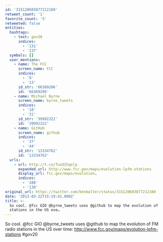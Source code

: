 ```yaml
---
id: '315120603877212160'
retweet_count: '1'
favorite_count: '5'
retweeted: false
entities:
  hashtags:
    - text: gov20
      indices:
        - '131'
        - '137'
  symbols: []
  user_mentions:
    - name: The FCC
      screen_name: FCC
      indices:
        - '9'
        - '13'
      id_str: '66369206'
      id: '66369206'
    - name: Michael Byrne
      screen_name: byrne_tweets
      indices:
        - '18'
        - '31'
      id_str: '39992322'
      id: '39992322'
    - name: GitHub
      screen_name: github
      indices:
        - '37'
        - '44'
      id_str: '13334762'
      id: '13334762'
  urls:
    - url: http://t.co/fuvOIhqxlp
      expanded_url: http://www.fcc.gov/maps/evolution-lpfm-stations
      display_url: fcc.gov/maps/evolution…
      indices:
        - '108'
        - '130'
original_url: https://twitter.com/benbalter/status/315120603877212160
date: '2013-03-22T15:19:41.000Z'
title: >-
  So cool. @fcc GIO @byrne_tweets uses @github to map the evolution of FM radio
  stations in the US ove…
---
```


So cool. @fcc GIO @byrne_tweets uses @github to map the evolution of FM radio stations in the US over time: http://www.fcc.gov/maps/evolution-lpfm-stations #gov20